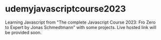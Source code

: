 # udemyjavascriptcourse2023
Learning Javascript from "The complete Javascript Course 2023: Fro Zero to Expert by Jonas Schmedtmann" with some projects. Live hosted link will be provided soon.
